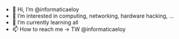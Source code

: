 - 👋 Hi, I’m @informaticaeloy
- 👀 I’m interested in computing, networking, hardware hacking, ...
- 🌱 I’m currently learning all
- 📫 How to reach me -> TW @informaticaeloy

<!---
informaticaeloy/informaticaeloy is a ✨ special ✨ repository because its `README.md` (this file) appears on your GitHub profile.
You can click the Preview link to take a look at your changes.
--->
